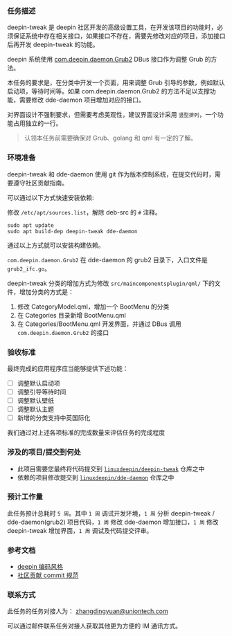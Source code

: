 ### 任务描述

deepin-tweak 是 deepin 社区开发的高级设置工具，在开发该项目的功能时，必须保证系统中存在相关接口，如果接口不存在，需要先修改对应的项目，添加接口后再开发 deepin-tweak 的功能。

deepin 系统使用 [com.deepin.daemon.Grub2](https://github.com/linuxdeepin/dde-daemon/) DBus 接口作为调整 Grub 的方法。

本任务的要求是，在分类中开发一个页面，用来调整 Grub 引导的参数，例如默认启动项，等待时间等。如果 com.deepin.daemon.Grub2 的方法不足以支撑功能，需要修改 dde-daemon 项目增加对应的接口。

对界面设计不强制要求，但需要考虑美观性，建议界面设计采用 `竖型排列`，一个功能占用独立的一行。

> 认领本任务前需要确保对 Grub、golang 和 qml 有一定的了解。

### 环境准备

deepin-tweak 和 dde-daemon 使用 git 作为版本控制系统，在提交代码时，需要遵守社区贡献指南。

可以通过以下方式快速安装依赖:

修改 `/etc/apt/sources.list`，解除 deb-src 的 `#` 注释。

```shell
sudo apt update
sudo apt build-dep deepin-tweak dde-daemon
```

通过以上方式就可以安装构建依赖。

`com.deepin.daemon.Grub2` 在 dde-daemon 的 grub2 目录下，入口文件是 `grub2_ifc.go`。

deepin-tweak 分类的增加方式为修改 `src/maincomponentsplugin/qml/` 下的文件，增加分类的方式是：

1. 修改 CategoryModel.qml，增加一个 BootMenu 的分类
2. 在 Categories 目录新增 BootMenu.qml
3. 在 Categories/BootMenu.qml 开发界面，并通过 DBus 调用 `com.deepin.daemon.Grub2` 的接口

### 验收标准

最终完成的应用程序应当能够提供下述功能：

- [ ] 调整默认启动项
- [ ] 调整引导等待时间
- [ ] 调整默认壁纸
- [ ] 调整默认主题
- [ ] 新增的分类支持中英国际化

我们通过对上述各项标准的完成数量来评估任务的完成程度

### 涉及的项目/提交到何处

- 此项目需要您最终将代码提交到 [`linuxdeepin/deepin-tweak`](https://github.com/linuxdeepin/deepin-tweak) 仓库之中
- 依赖的项目修改提交到 [`linuxdeepin/dde-daemon`](https://github.com/linuxdeepin/dde-daemon) 仓库之中

### 预计工作量

此任务预计总耗时 `5 周`。其中 `1 周` 调试开发环境，`1 周` 分析 deepin-tweak / dde-daemon(grub2) 项目代码，`1 周` 修改 dde-daemon 增加接口，`1 周` 修改 deepin-tweak 增加界面，`1 周` 调试及代码提交评审。

### 参考文档

- [deepin 编码风格](https://github.com/linuxdeepin/deepin-styleguide)
- [社区贡献 commit 规范](https://github.com/linuxdeepin/developer-center/wiki/Commit-%E6%8F%90%E4%BA%A4%E4%BF%A1%E6%81%AF%E8%A7%84%E8%8C%83)

### 联系方式

此任务的任务对接人为： zhangdingyuan@uniontech.com

可以通过邮件联系任务对接人获取其他更为方便的 IM 通讯方式。
